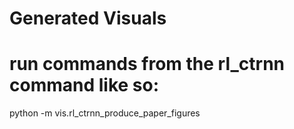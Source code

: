 # Generated Visuals


# run commands from the rl_ctrnn command like so:

python -m vis.rl_ctrnn_produce_paper_figures